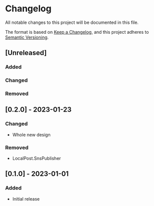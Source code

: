 # Changelog

All notable changes to this project will be documented in this file.

The format is based on [Keep a Changelog](https://keepachangelog.com/en/1.1.0/),
and this project adheres to [Semantic Versioning](https://semver.org/spec/v2.0.0.html).

## [Unreleased]

### Added

### Changed

### Removed

## [0.2.0] - 2023-01-23

### Changed

- Whole new design

### Removed

- LocalPost.SnsPublisher

## [0.1.0] - 2023-01-01

### Added

- Initial release
